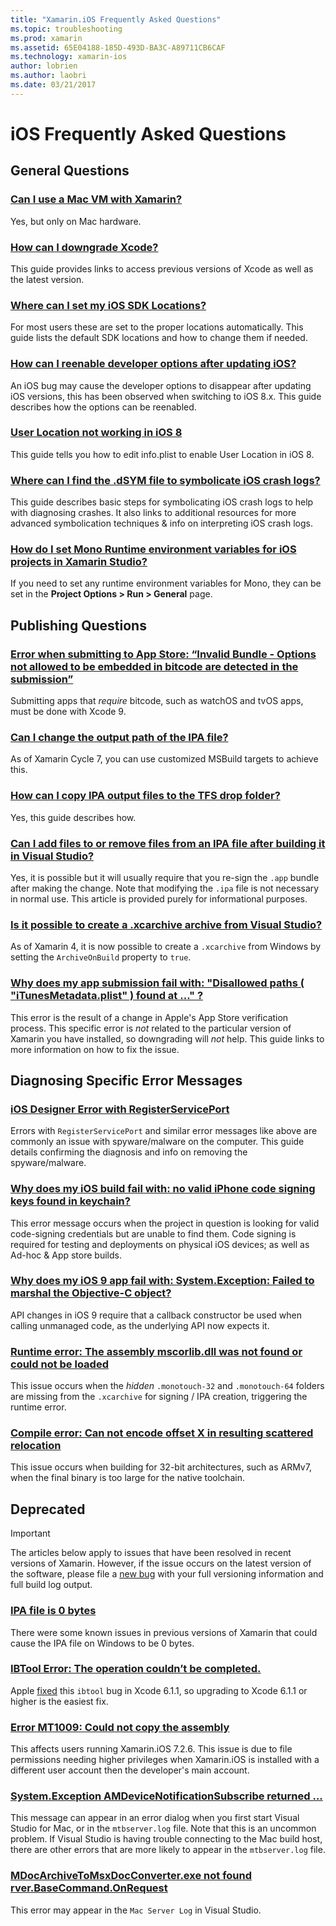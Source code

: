 ```yaml
---
title: "Xamarin.iOS Frequently Asked Questions"
ms.topic: troubleshooting
ms.prod: xamarin
ms.assetid: 65E04188-185D-493D-BA3C-A89711CB6CAF
ms.technology: xamarin-ios
author: lobrien
ms.author: laobri
ms.date: 03/21/2017
---
```


# iOS Frequently Asked Questions

## General Questions

### [Can I use a Mac VM with Xamarin?](mac-vm.md)
Yes, but only on Mac hardware.

### [How can I downgrade Xcode?](downgrade-xcode.md)
This guide provides links to access previous versions of Xcode as well as the latest version.

### [Where can I set my iOS SDK Locations?](ios-sdk.md)
For most users these are set to the proper locations automatically. This guide lists the default SDK locations and how to change them if needed.

### [How can I reenable developer options after updating iOS?](update-developer-options.md)
An iOS bug may cause the developer options to disappear after updating iOS versions, this has been observed when switching to iOS 8.x. This guide describes how the options can be reenabled.

### [User Location not working in iOS 8](ios8-user-location.md)
This guide tells you how to edit info.plist to enable User Location in iOS 8.

### [Where can I find the .dSYM file to symbolicate iOS crash logs?](symbolicate-ios-crash.md)
This guide describes basic steps for symbolicating iOS crash logs to help with diagnosing crashes. It also links to additional resources for more advanced symbolication techniques & info on interpreting iOS crash logs.


### [How do I set Mono Runtime environment variables for iOS projects in Xamarin Studio?](xs-mono-runtime.md)
If you need to set any runtime environment variables for Mono, they can be set in the **Project Options > Run > General** page.

## Publishing Questions

### [Error when submitting to App Store: “Invalid Bundle - Options not allowed to be embedded in bitcode are detected in the submission”](invalid-bundle-bitcode.md)

Submitting apps that _require_ bitcode, such as watchOS and tvOS apps,
must be done with Xcode 9.

### [Can I change the output path of the IPA file?](ipa-output-path.md)
As of Xamarin Cycle 7, you can use customized MSBuild targets to achieve this.

### [How can I copy IPA output files to the TFS drop folder?](ipa-tfs.md)
Yes, this guide describes how.

### [Can I add files to or remove files from an IPA file after building it in Visual Studio?](modify-ipa.md)
Yes, it is possible but it will usually require that you re-sign the `.app` bundle after making the change. Note that modifying the `.ipa` file is not necessary in normal use. This article is provided purely for informational purposes.

### [Is it possible to create a .xcarchive archive from Visual Studio?](create-xcarchive.md)
As of Xamarin 4, it is now possible to create a `.xcarchive` from Windows by setting the `ArchiveOnBuild` property to `true`.

### [Why does my app submission fail with: "Disallowed paths ( "iTunesMetadata.plist" ) found at ..." ?](itunesmetadata-disallowed-paths.md)
This error is the result of a change in Apple's App Store verification process. This specific error is _not_ related to the particular version of Xamarin you have installed, so downgrading will _not_ help. This guide links to more information on how to fix the issue.


## Diagnosing Specific Error Messages

### [iOS Designer Error with RegisterServicePort](error-registerserviceport.md)
Errors with `RegisterServicePort` and similar error messages like above are commonly an issue with spyware/malware on the computer. This guide details confirming the diagnosis and info on removing the spyware/malware.

### [Why does my iOS build fail with: no valid iPhone code signing keys found in keychain?](no-codesigning-keys.md)
This error message occurs when the project in question is looking for valid code-signing credentials but are unable to find them. Code signing is required for testing and deployments on physical iOS devices; as well as Ad-hoc & App store builds.

### [Why does my iOS 9 app fail with: System.Exception: Failed to marshal the Objective-C object?](exception-marshal-obj-c.md)
API changes in iOS 9 require that a callback constructor be used when calling unmanaged code, as the underlying API now expects it.

### [Runtime error: The assembly mscorlib.dll was not found or could not be loaded](error-mscorlib-not-found.md)
This issue occurs when the *hidden* `.monotouch-32` and `.monotouch-64` folders are missing from the `.xcarchive` for signing / IPA creation, triggering the runtime error.

### [Compile error: Can not encode offset X in resulting scattered relocation](error-encode-offset-scattered-relocation.md)
This issue occurs when building for 32-bit architectures, such as ARMv7, when the final binary is too large for the native toolchain.

## Deprecated

> [!IMPORTANT]
> The articles below apply to issues that have been resolved in recent versions of Xamarin. However, if the issue occurs on the latest version of the software, please file a [new bug](~/cross-platform/troubleshooting/questions/howto-file-bug.md) with your full versioning information and full build log output.



### [IPA file is 0 bytes](ipa-zero-bytes.md)
There were some known issues in previous versions of Xamarin that could cause the IPA file on Windows to be 0 bytes.

### [IBTool Error: The operation couldn’t be completed.](error-ibtool.md)
Apple [fixed](https://developer.apple.com/library/ios/releasenotes/DeveloperTools/RN-Xcode/Chapters/xc6_release_notes.html) this `ibtool` bug in Xcode 6.1.1, so upgrading to Xcode 6.1.1 or higher is the easiest fix.

### [Error MT1009: Could not copy the assembly](error-mt1009.md)
This affects users running Xamarin.iOS 7.2.6. This issue is due to file permissions needing higher privileges when Xamarin.iOS is installed with a different user account then the developer's main account.

### [System.Exception AMDeviceNotificationSubscribe returned ...](exception-amddevicenotificationsubscribe.md)
This message can appear in an error dialog when you first start Visual Studio for Mac, or in the `mtbserver.log` file. Note that this is an uncommon problem. If Visual Studio is having trouble connecting to the Mac build host, there are other errors that are more likely to appear in the `mtbserver.log` file.

### [MDocArchiveToMsxDocConverter.exe not found rver.BaseCommand.OnRequest](mdocarchivetomsxdocconverter-not-found.md)
This error may appear in the `Mac Server Log` in Visual Studio.
